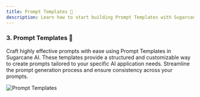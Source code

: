 ```yaml
---
title: Prompt Templates 📑
description: Learn how to start building Prompt Templates with Sugarcane AI
---
```


### 3. Prompt Templates 📑 <a name="prompt-templates--"></a>

Craft highly effective prompts with ease using Prompt Templates in Sugarcane AI. These templates provide a structured and customizable way to create prompts tailored to your specific AI application needs. Streamline the prompt generation process and ensure consistency across your prompts.

![Prompt Templates](public/images/sugar/prompt-templates.png)